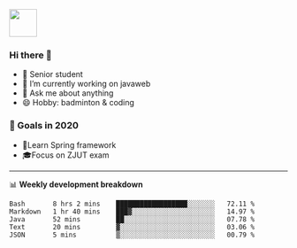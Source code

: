 <img src="https://github.com/egoist/egoist/raw/master/balloon.gif" width="50">

### Hi there 🐏

- 🌱 Senior student
- 🔭 I’m currently working on javaweb
- 💬 Ask me about anything
- 😄 Hobby: badminton & coding

### 🚀 Goals in 2020
+ 🍃Learn Spring framework
+ 🎓Focus on ZJUT exam
-------

📊 **Weekly development breakdown**
<!--START_SECTION:waka-->
```text
Bash       8 hrs 2 mins    ██████████████████░░░░░░░   72.11 % 
Markdown   1 hr 40 mins    ███▓░░░░░░░░░░░░░░░░░░░░░   14.97 % 
Java       52 mins         ██░░░░░░░░░░░░░░░░░░░░░░░   07.78 % 
Text       20 mins         ▓░░░░░░░░░░░░░░░░░░░░░░░░   03.06 % 
JSON       5 mins          ▒░░░░░░░░░░░░░░░░░░░░░░░░   00.79 % 
```
<!--END_SECTION:waka-->
